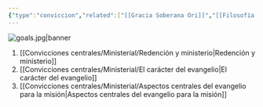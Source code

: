 ```yaml
---
{"type":"conviccion","related":["[[Gracia Soberana Ori]]","[[Filosofía ministerial de Gracia Soberana Orizaba]]","[[07 Convicciones para la dirección de la Iglesia]]","[[El evangelio de la Gracia de Dios en Cristo es el cimiento, la fuente y la meta de la existencia de nuestra iglesia local]]"],"tags":["Ministerial/Principios"],"dg-publish":true,"permalink":"/convicciones-centrales/ministerial/el-evangelio-es-nuestro-cimiento/","dgPassFrontmatter":true}
---
```



![goals.jpg|banner](/img/user/Archivos/banners/goals.jpg)


1. [[Convicciones centrales/Ministerial/Redención y ministerio\|Redención y ministerio]]
2. [[Convicciones centrales/Ministerial/El carácter del evangelio\|El carácter del evangelio]]
3. [[Convicciones centrales/Ministerial/Aspectos centrales del evangelio para la misión\|Aspectos centrales del evangelio para la misión]]
